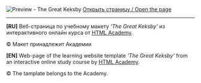 <!DOCTYPE HTML>
<html>
  <head>
    <meta charset="utf-8">
  </head>
  <body>
    <div class="page-header">
      <img src="https://raw.githubusercontent.com/bekirkhan/angar13/master/img/keksby_shop.png?token=AMWMP5CKOFMSL6HL5IJG6L25IMFYO" alt="Preview - The Great Keksby">
        <a class="btn" href="https://bekirkhan.github.io/keksby_shop/" title="The Great Keksby" >Открыть страницу / Open the page</a>
    </div>
    <hr>
    <div class="russian">
      <p><b>[RU]</b> Веб-страница по учебному макету <i>'The Great Keksby'</i> из интерактивного онлайн курса от <a href="https://htmlacademy.ru/" target="_blank">HTML Academy</a>.</p>
      <p>&copy; Макет принадлежит Академии</p>
    </div>    
    <div class="english">
      <p><b>[EN]</b> Web-page of the learning website template <i>'The Great Keksby'</i> from an interactive online study course by <a href="https://htmlacademy.ru/" target="_blank">HTML Academy</a>.</p>
      <p>&copy; The tamplate belongs to the Academy.</p>
    </div>    
  </body>	
</html>
